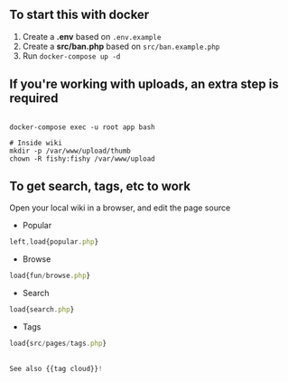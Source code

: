 ## To start this with docker

1. Create a **.env** based on `.env.example`
2. Create a **src/ban.php** based on `src/ban.example.php`
3. Run ```docker-compose up -d```

## If you're working with uploads, an extra step is required

```

docker-compose exec -u root app bash

# Inside wiki
mkdir -p /var/www/upload/thumb
chown -R fishy:fishy /var/www/upload

```

## To get search, tags, etc to work

Open your local wiki in a browser, and edit the page source

 - Popular

```js
left,load{popular.php}
```

 - Browse

```js
load{fun/browse.php}
```

- Search

```js
load{search.php}
```

- Tags

```js
load{src/pages/tags.php} 
 
 
See also {{tag cloud}}!
```

